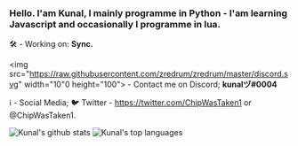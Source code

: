 
###  Hello. I'am Kunal, I mainly programme in Python - I'am learning Javascript and occasionally I programme in lua.

🛠 - Working on: **Sync.** 

<img src="https://raw.githubusercontent.com/zredrum/zredrum/master/discord.svg" width="10"0 height="100"> - Contact me on Discord; **kunalヅ#0004**

 ℹ - Social Media;
    🐦 Twitter - https://twitter.com/ChipWasTaken1 or @ChipWasTaken1.
    
 ![Kunal's github stats](https://github-readme-stats.vercel.app/api?username=Kunal0004&show_icons=true)
 ![Kunal's top languages](https://github-readme-stats.vercel.app/api/top-langs/?username=Kunal0004)

